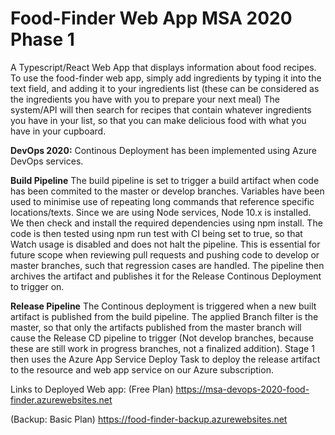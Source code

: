# Food-Finder Web App MSA 2020 Phase 1
A Typescript/React Web App that displays information about food recipes.
To use the food-finder web app, simply add ingredients by typing it into the text field, and adding it to your ingredients list (these can be considered as the ingredients you have with you to prepare your next meal) The system/API will then search for recipes that contain whatever ingredients you have in your list, so that you can make delicious food with what you have in your cupboard.


**DevOps 2020:**
Continous Deployment has been implemented using Azure DevOps services. 

**Build Pipeline**
The build pipeline is set to trigger a build artifact when code has been commited to the master or develop branches.
Variables have been used to minimise use of repeating long commands that reference specific locations/texts.
Since we are using Node services, Node 10.x is installed.
We then check and install the required dependencies using npm install.
The code is then tested using npm run test with CI being set to true, so that Watch usage is disabled and does not halt the pipeline. This is essential for future scope when reviewing pull requests and pushing code to develop or master branches, such that regression cases are handled.
The pipeline then archives the artifact and publishes it for the Release Continous Deployment to trigger on.

**Release Pipeline**
The Continous deployment is triggered when a new built artifact is published from the build pipeline.
The applied Branch filter is the master, so that only the artifacts published from the master branch will cause the Release CD pipeline to trigger (Not develop branches, because these are still work in progress branches, not a finalized addition).
Stage 1 then uses the Azure App Service Deploy Task to deploy the release artifact to the resource and web app service on our Azure subscription.

Links to Deployed Web app:
(Free Plan)
https://msa-devops-2020-food-finder.azurewebsites.net

(Backup: Basic Plan)
https://food-finder-backup.azurewebsites.net




